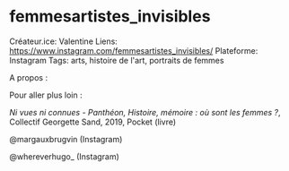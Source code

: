 # femmesartistes_invisibles

Créateur.ice: Valentine
Liens: https://www.instagram.com/femmesartistes_invisibles/
Plateforme: Instagram
Tags: arts, histoire de l'art, portraits de femmes

A propos :

Pour aller plus loin :

*Ni vues ni connues - Panthéon, Histoire, mémoire : où sont les femmes ?*, Collectif Georgette Sand, 2019, Pocket (livre)

@margauxbrugvin (Instagram)

@whereverhugo_ (Instagram)